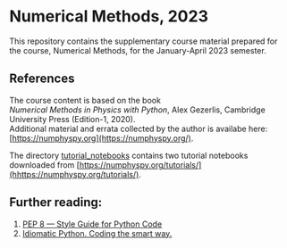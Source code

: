 # Numerical Methods, 2023
This repository contains the supplementary course material prepared for the course, Numerical Methods, for the January-April 2023 semester. 

## References
The course content is based on the book     
_Numerical Methods in Physics with Python_, Alex Gezerlis, Cambridge University Press (Edition-1, 2020).  
Additional material and errata collected by the author is availabe here: [https://numphyspy.org](https://numphyspy.org/).    

The directory [tutorial_notebooks](tutorial_notebooks) contains two tutorial notebooks downloaded from [https://numphyspy.org/tutorials/](hhttps://numphyspy.org/tutorials/).   

## Further reading:    
1. [PEP 8 — Style Guide for Python Code](https://www.python.org/dev/peps/pep-0008/)   
2. [Idiomatic Python. Coding the smart way.](https://medium.com/the-andela-way/idiomatic-python-coding-the-smart-way-cc560fa5f1d6)     
